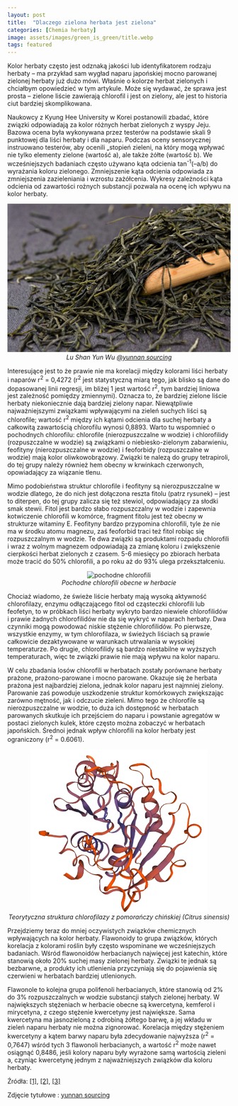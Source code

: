 ```yaml
---
layout: post
title:  "Dlaczego zielona herbata jest zielona"
categories: [Chemia herbaty]
image: assets/images/green_is_green/title.webp
tags: featured
---
```


Kolor herbaty często jest odznaką jakości lub identyfikatorem rodzaju herbaty – ma przykład sam wygład naparu japońskiej mocno parowanej zielonej herbaty już dużo mówi. Właśnie o kolorze herbat zielonych i chciałbym opowiedzieć w tym artykule. Może się wydawać, że sprawa jest prosta – zielone liście zawierają chlorofil i jest on zielony, ale jest to historia ciut bardziej skomplikowana.

Naukowcy z Kyung Hee University w Korei postanowili zbadać, które związki odpowiadają za kolor różnych herbat zielonych z wyspy Jeju. Bazowa ocena była wykonywana przez testerów na podstawie skali 9 punktowej dla liści herbaty i dla naparu.
Podczas oceny sensorycznej instruowano testerów, aby ocenili „stopień zieleni, na który mogą wpływać nie tylko elementy zielone (wartość a), ale także żółte (wartość b). We wcześniejszych badaniach często używano kąta odcienia tan<sup>-1</sup>(–a/b)  do wyrażania koloru zielonego. Zmniejszenie kąta odcienia odpowiada za zmniejszenia zazieleniania i wzrostu zażółcenia.  Wykresy zależności kąta odcienia od zawartości rożnych substancji pozwala na ocenę ich wpływu na kolor herbaty.

<p align="center">
  <img alt="Lu Shan Yun Wu" src="/assets/images/green_is_green/green2.webp" width="600">
  <br>
    <em><i>Lu Shan Yun Wu <a href='https://yunnansourcing.com/collections/green-tea-spring-2022/products/lu-shan-yun-wu-green-tea-of-jiangxi'>@yunnan sourcing</a> </i></em>
</p>

Interesujące jest to że prawie nie ma korelacji między kolorami liści herbaty i naparów r<sup>2</sup> = 0,4272 (r<sup>2</sup> jest statystyczną miarą tego, jak blisko są dane do dopasowanej linii regresji, im bliżej 1 jest wartość r<sup>2</sup>, tym bardziej liniowa jest zależność pomiędzy zmiennymi). Oznacza to, że bardziej zielone liście herbaty niekoniecznie dają bardziej zielony napar.
Niewątpliwie najważniejszymi związkami wpływającymi na zieleń suchych liści są chlorofile; wartość r<sup>2</sup> między ich kątami odcienia dla suchej herbaty a całkowitą zawartością chlorofilu wynosi 0,8893. Warto tu wspomnieć o pochodnych chlorofilu: chlorofile (nierozpuszczalne w wodzie) i chlorofilidy (rozpuszczalne w wodzie) są związkami o niebiesko-zielonym zabarwieniu, feofityny (nierozpuszczalne w wodzie) i feoforbidy (rozpuszczalne w wodzie) mają kolor oliwkowobrązowy. Związki te nalezą do grupy tetrapiroli, do tej grupy należy również hem obecny w krwinkach czerwonych, opowiadający za wiązanie tlenu. 

Mimo podobieństwa struktur chlorofile i feofityny są nierozpuszczalne w wodzie dlatego, że do nich jest dołączona reszta fitolu (patrz rysunek) – jest to diterpen, do tej grupy zalicza się też stewiol, odpowiadający za słodki smak stewii. Fitol jest bardzo słabo rozpuszczalny w wodzie i zapewnia kotwiczenie chlorofili w komórce, fragment fitolu jest też obecny w strukturze witaminy E. Feofityny bardzo przypomina chlorofili, tyle że nie ma w środku atomu magnezu, zaś feoforbid traci też fitol robiąc się rozpuszczalnym w wodzie. Te dwa związki są produktami rozpadu chlorofili i wraz z wolnym magnezem odpowiadają za zmianę koloru i zwiększenie cierpkości herbat zielonych z czasem. 5-6 miesięcy po zbiorach herbata może tracić do 50% chlorofili, a po roku aż do 93% ulega przekształceniu. 

<p align="center">
  <img alt="pochodne chlorofili" src="/assets/images/green_is_green/tp.bmp" width="600">
  <br>
    <em><i>Pochodne chlorofili obecne w herbacie </i></em>
</p>


Chociaż wiadomo, że świeże liście herbaty mają wysoką aktywność chlorofilazy, enzymu odłączającego fitol od cząsteczki chlorofili lub feofetyn, to w próbkach liści herbaty wykryto bardzo niewiele chlorofilidów i prawie żadnych chlorofilidów nie da się wykryć w naparach herbaty. Dwa czynniki mogą powodować niskie stężenie chlorofilidów. Po pierwsze, wszystkie enzymy, w tym chlorofilaza, w świeżych liściach są prawie całkowicie dezaktywowane w warunkach utrwalania w wysokiej temperaturze. Po drugie, chlorofilidy są bardzo niestabilne w wyższych temperaturach, więc te związki prawie nie mają wpływu na kolor naparu.

W celu zbadania losów chlorofili w herbatach zostały porównane herbaty prażone, prażono-parowane i mocno parowane. Okazuje się że herbata prażona jest najbardziej zielona, jednak kolor naparu jest najmniej zielony. Parowanie zaś powoduje uszkodzenie struktur komórkowych zwiększając zarówno mętność, jak i odczucie zieleni. Mimo tego że chlorofile są nierozpuszczalne w wodzie, to duża ich dostępność w herbatach parowanych skutkuje ich przejściem do naparu i powstanie agregatów w postaci zielonych kulek, które często można zobaczyć w herbatach japońskich. Średnoi jednak wpływ chlorofili na kolor herbaty jest ograniczony (r<sup>2</sup> = 0.6061).

<p align="center">
  <img alt="chlase" src="/assets/images/green_is_green/chlase.png" width="400">
  <br>
    <em><i>Teorytyczna struktura chlorofilazy z pomorańczy chińskiej (<i>Citrus sinensis</i>) </i></em>
</p>

Przejdziemy teraz do mniej oczywistych związków chemicznych wpływających na kolor herbaty. Flawonoidy to grupa związków, których korelacja z kolorami roślin były często wspominane we wcześniejszych badaniach. Wśród flawonoidów herbacianych najwięcej jest katechin, które stanowią około 20% suchej masy zielonej herbaty. Związki te jednak są bezbarwne, a produkty ich utlenienia przyczyniają się do pojawienia się czerwieni w herbatach bardziej utlenionych.  

Flawonole to kolejna grupa polifenoli herbacianych, które stanowią od 2% do 3% rozpuszczalnych w wodzie substancji stałych zielonej herbaty. W największych stężeniach w herbacie obecne są kwercetyna, kemferol i mirycetyna, z czego stężenie kwercetyny jest największe. Sama kwercetyna ma jasnozieloną z odrobiną żółtego barwę, a jej wkładu w zieleń naparu herbaty nie można zignorować. Korelacja między stężeniem kwercetyny a kątem barwy naparu była zdecydowanie najwyższa (r<sup>2</sup> = 0,7647) wśród tych 3 flawonoli herbacianych, a wartość r<sup>2</sup> może nawet osiągnąć 0,8486, jeśli kolory naparu były wyrażone samą wartością zieleni a, czyniąc kwercetynę jednym z najważniejszych związków dla koloru herbaty.



  


Źródła:
[[1]](https://doi.org/10.1111/j.1365-2621.2004.tb09894.x),
[[2]](https://doi.org/10.1016/S0260-8774(00)00069-8),
[[3]](https://doi.org/10.2754/avb201483S10S103)

Zdjęcie tytułowe : [yunnan sourcing](https://yunnansourcing.com/collections/green-tea-spring-2022/products/yunnan-zhu-ye-qing-green-tea)
